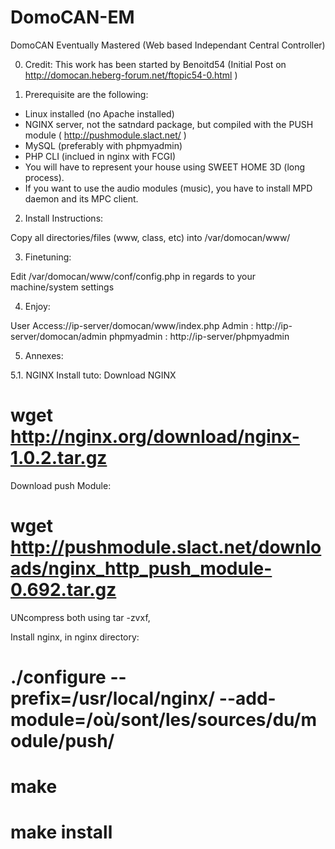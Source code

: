 DomoCAN-EM
==========

DomoCAN Eventually Mastered (Web based Independant Central Controller)

0. Credit: This work has been started by Benoitd54 (Initial Post on http://domocan.heberg-forum.net/ftopic54-0.html )

1. Prerequisite are the following:
- Linux installed (no Apache installed)
- NGINX server, not the satndard package, but compiled with the PUSH module ( http://pushmodule.slact.net/ ) 
- MySQL (preferably with phpmyadmin) 
- PHP CLI (inclued in nginx with FCGI) 
- You will have to represent your house using SWEET HOME 3D (long process). 
- If you want to use the audio modules (music), you have to install MPD daemon and its MPC client.

2. Install Instructions:

Copy all directories/files (www, class, etc) into /var/domocan/www/   

3. Finetuning:

Edit /var/domocan/www/conf/config.php in regards to your machine/system settings

4. Enjoy:

User Access://ip-server/domocan/www/index.php
Admin      : http://ip-server/domocan/admin
phpmyadmin : http://ip-server/phpmyadmin


5. Annexes:

5.1. NGINX Install tuto:
Download NGINX
# wget http://nginx.org/download/nginx-1.0.2.tar.gz 

Download push Module: 
# wget http://pushmodule.slact.net/downloads/nginx_http_push_module-0.692.tar.gz 

UNcompress both using tar -zvxf, 

Install nginx, in nginx directory: 
# ./configure --prefix=/usr/local/nginx/ --add-module=/où/sont/les/sources/du/module/push/ 
# make 
# make install


